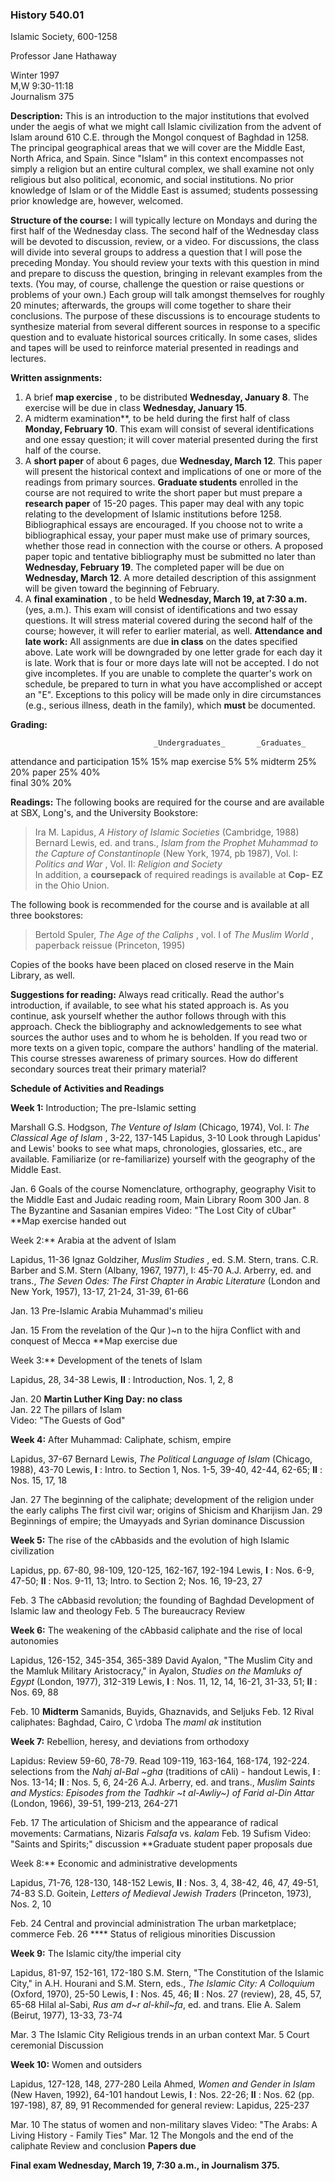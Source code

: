### History 540.01  
Islamic Society, 600-1258

Professor Jane Hathaway

Winter 1997  
M,W 9:30-11:18  
Journalism 375



**Description:** This is an introduction to the major institutions that
evolved under the aegis of what we might call Islamic civilization from the
advent of Islam around 610 C.E. through the Mongol conquest of Baghdad in
1258. The principal geographical areas that we will cover are the Middle East,
North Africa, and Spain. Since  "Islam" in this context encompasses not simply
a religion but an entire cultural complex, we shall examine not only religious
but also political, economic, and social institutions. No prior knowledge of
Islam or of the Middle East is assumed; students possessing prior knowledge
are, however, welcomed.

**Structure of the course:** I will typically lecture on Mondays and during
the first half of the Wednesday class. The second half of the Wednesday class
will be devoted to discussion, review, or a video. For discussions, the class
will divide into several groups to address a question that I will pose the
preceding Monday. You should review your texts with this question in mind and
prepare to discuss the question, bringing in relevant examples from the texts.
(You may, of course, challenge the question or raise questions or problems of
your own.) Each group will talk amongst themselves for roughly 20 minutes;
afterwards, the groups will come together to share their conclusions. The
purpose of these discussions is to encourage students to synthesize material
from several different sources in response to a specific question and to
evaluate historical sources critically. In some cases, slides and tapes will
be used to reinforce material presented in readings and lectures.

**Written assignments:**

  1. A brief **map exercise** , to be distributed **Wednesday, January 8**. The exercise will be due in class **Wednesday, January 15**. 
  2. A midterm examination**, to be held during the first half of class **Monday, February 10**. This exam will consist of several identifications and one essay question; it will cover material presented during the first half of the course. 
  3. A **short paper** of about 6 pages, due **Wednesday, March 12**. This paper will present the historical context and implications of one or more of the readings from primary sources. **Graduate students** enrolled in the course are not required to write the short paper but must prepare a **research paper** of 15-20 pages. This paper may deal with any topic relating to the development of Islamic institutions before 1258. Bibliographical essays are encouraged. If you choose not to write a bibliographical essay, your paper must make use of primary sources, whether those read in connection with the course or others. A proposed paper topic and tentative bibliography must be submitted no later than **Wednesday, February 19**. The completed paper will be due on **Wednesday, March 12**. A more detailed description of this assignment will be given toward the beginning of February. 
  4. A **final examination** , to be held **Wednesday, March 19, at 7:30 a.m.** (yes, a.m.). This exam will consist of identifications and two essay questions. It will stress material covered during the second half of the course; however, it will refer to earlier material, as well. 
**Attendance and late work:** All assignments are due **in class** on the
dates specified above. Late work will be downgraded by one letter grade for
each day it is late. Work that is four or more days late will not be accepted.
I do not give incompletes. If you are unable to complete the quarter's work on
schedule, be prepared to turn in what you have accomplished or accept an  "E".
Exceptions to this policy will be made only in dire circumstances (e.g.,
serious illness, death in the family), which **must** be documented.

**Grading:**

    
    
                                        _Undergraduates_       _Graduates_attendance and participation              15%                15%map exercise                               5%                 5%midterm                                   25%                20%paper                                     25%                40%  final                                     30%                20%

**Readings:** The following books are required for the course and are
available at SBX, Long's, and the University Bookstore:

> Ira M. Lapidus, _A History of Islamic Societies_ (Cambridge, 1988)  
>  Bernard Lewis, ed. and trans., _Islam from the Prophet Muhammad to the
Capture of Constantinople_ (New York, 1974, pb 1987), Vol. I: _Politics and
War_ , Vol. II: _Religion and Society_  
>  In addition, a **coursepack** of required readings is available at **Cop-
EZ** in the Ohio Union.

The following book is recommended for the course and is available at all three
bookstores:

> Bertold Spuler, _The Age of the Caliphs_ , vol. I of _The Muslim World_ ,
paperback reissue (Princeton, 1995)

Copies of the books have been placed on closed reserve in the Main Library, as
well.

**Suggestions for reading:** Always read critically. Read the author's
introduction, if available, to see what his stated approach is. As you
continue, ask yourself whether the author follows through with this approach.
Check the bibliography and acknowledgements to see what sources the author
uses and to whom he is beholden. If you read two or more texts on a given
topic, compare the authors' handling of the material. This course stresses
awareness of primary sources. How do different secondary sources treat their
primary material?

**Schedule of Activities and Readings**

    
    
    **Week 1:**  Introduction; The pre-Islamic setting   Marshall G.S. Hodgson, _The Venture of Islam_ (Chicago, 1974), Vol. I:      _The Classical Age of Islam_ , 3-22, 137-145   Lapidus, 3-10   Look through Lapidus' and Lewis' books to see what maps, chronologies,      glossaries, etc., are available.  Familiarize (or re-familiarize) yourself      with the geography of the Middle East.Jan. 6    Goals of the course          Nomenclature, orthography, geography          Visit to the Middle East and Judaic reading room, Main Library Room 300 Jan. 8    The Byzantine and Sasanian empires          Video:  "The Lost City of cUbar"         **Map exercise handed outWeek 2:**   Arabia at the advent of Islam   Lapidus, 11-36   Ignaz Goldziher, _Muslim Studies_ , ed. S.M. Stern, trans. C.R. Barber      and S.M. Stern (Albany, 1967, 1977), I: 45-70   A.J. Arberry, ed. and trans., _The Seven Odes:  The First Chapter in_       _Arabic Literature_ (London and New York, 1957), 13-17, 21-24, 31-39, 61-66  Jan. 13   Pre-Islamic Arabia          Muhammad's milieu Jan. 15   From the revelation of the Qur )~n to the hijra          Conflict with and conquest of Mecca          **Map exercise dueWeek 3:**   Development of the tenets of Islam   Lapidus, 28, 34-38   Lewis, **II** : Introduction, Nos. 1, 2, 8              Jan. 20   **Martin Luther King Day:  no class**          Jan. 22   The pillars of Islam            Video:   "The Guests of God"**Week 4:**   After Muhammad:  Caliphate, schism, empire   Lapidus, 37-67   Bernard Lewis, _The Political Language of Islam_ (Chicago, 1988), 43-70   Lewis, **I** : Intro. to Section 1, Nos. 1-5, 39-40, 42-44, 62-65;          **II** : Nos. 15, 17, 18Jan. 27   The beginning of the caliphate; development of the religion under the early caliphs          The first civil war; origins of Shicism and KharijismJan. 29   Beginnings of empire; the Umayyads and Syrian dominance          Discussion**Week 5:**   The rise of the  cAbbasids and the evolution of high Islamic civilization   Lapidus, pp. 67-80, 98-109, 120-125, 162-167, 192-194    Lewis, **I** : Nos. 6-9, 47-50;          **II** : Nos. 9-11, 13; Intro. to Section 2; Nos. 16, 19-23, 27Feb. 3    The cAbbasid revolution; the founding of Baghdad          Development of Islamic law and theologyFeb. 5    The bureaucracy          Review**Week 6:**   The weakening of the  cAbbasid caliphate and the rise of local autonomies   Lapidus, 126-152, 345-354, 365-389   David Ayalon, "The Muslim City and the Mamluk Military Aristocracy,"      in Ayalon, _Studies on the Mamluks of Egypt_ (London, 1977), 312-319   Lewis, **I** : Nos. 11, 12, 14, 16-21, 31-33, 51;          **II** : Nos. 69, 88Feb. 10   **Midterm**          Samanids, Buyids, Ghaznavids, and SeljuksFeb. 12   Rival caliphates:  Baghdad, Cairo, C \rdoba           The _maml ak_ institution          **Week 7:**   Rebellion, heresy, and deviations from orthodoxy   Lapidus:  Review 59-60, 78-79.  Read 109-119, 163-164, 168-174, 192-224.   selections from the _Nahj al-Bal ~gha_ (traditions of cAli) - handout   Lewis, **I** : Nos. 13-14; **II** : Nos. 5, 6, 24-26    A.J. Arberry, ed. and trans., _Muslim Saints and Mystics:  Episodes from the_      _Tadhkir ~t al-Awliy~) of Farid al-Din Attar_ (London, 1966), 39-51, 199-213, 264-271Feb. 17   The articulation of Shicism and the appearance of radical movements:  Carmatians, Nizaris          _Falsafa_ vs. _kalam_Feb. 19   Sufism          Video:   "Saints and Spirits;" discussion          **Graduate student paper proposals dueWeek 8:**   Economic and administrative developments     Lapidus, 71-76, 128-130, 148-152   Lewis, **II** : Nos. 3, 4, 38-42, 46, 47, 49-51, 74-83   S.D. Goitein, _Letters of Medieval Jewish Traders_ (Princeton, 1973), Nos. 2, 10Feb. 24   Central and provincial administration          The urban marketplace; commerceFeb. 26  **** Status of religious minorities          Discussion**Week 9:**   The Islamic city/the imperial city   Lapidus, 81-97, 152-161, 172-180   S.M. Stern,  "The Constitution of the Islamic City," in A.H. Hourani      and S.M. Stern, eds., _The Islamic City:  A Colloquium_ (Oxford, 1970), 25-50   Lewis, **I** : Nos. 45, 46; **II** : Nos. 27 (review), 28, 45, 57, 65-68   Hilal al-Sabi, _Rus am d~r al-khil~fa_, ed. and trans. Elie A. Salem      (Beirut, 1977), 13-33, 73-74Mar. 3    The Islamic City          Religious trends in an urban contextMar. 5    Court ceremonial          Discussion              **Week 10:**  Women and outsiders   Lapidus, 127-128, 148, 277-280    Leila Ahmed, _Women and Gender in Islam_ (New Haven, 1992), 64-101 handout   Lewis, **I** : Nos. 22-26; **II** :  Nos. 62 (pp. 197-198), 87, 89, 91   Recommended for general review:  Lapidus, 225-237Mar. 10   The status of women and non-military slaves           Video:  "The Arabs:  A Living History - Family Ties"Mar. 12   The Mongols and the end of the caliphate          Review and conclusion           **Papers due**          **Final exam Wednesday, March 19, 7:30 a.m., in Journalism 375.**           

